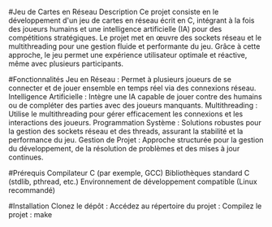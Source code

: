 #Jeu de Cartes en Réseau
Description
Ce projet consiste en le développement d'un jeu de cartes en réseau écrit en C, intégrant à la fois des joueurs humains et une intelligence artificielle (IA) pour des compétitions stratégiques. Le projet met en œuvre des sockets réseau et le multithreading pour une gestion fluide et performante du jeu. Grâce à cette approche, le jeu permet une expérience utilisateur optimale et réactive, même avec plusieurs participants.

#Fonctionnalités
Jeu en Réseau : Permet à plusieurs joueurs de se connecter et de jouer ensemble en temps réel via des connexions réseau.
Intelligence Artificielle : Intègre une IA capable de jouer contre des humains ou de compléter des parties avec des joueurs manquants.
Multithreading : Utilise le multithreading pour gérer efficacement les connexions et les interactions des joueurs.
Programmation Système : Solutions robustes pour la gestion des sockets réseau et des threads, assurant la stabilité et la performance du jeu.
Gestion de Projet : Approche structurée pour la gestion du développement, de la résolution de problèmes et des mises à jour continues.

#Prérequis
Compilateur C (par exemple, GCC)
Bibliothèques standard C (stdlib, pthread, etc.)
Environnement de développement compatible (Linux recommandé)

#Installation
Clonez le dépôt :
Accédez au répertoire du projet :
Compilez le projet :
make
